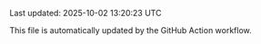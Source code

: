 Last updated: 2025-10-02 13:20:23 UTC

This file is automatically updated by the GitHub Action workflow.
